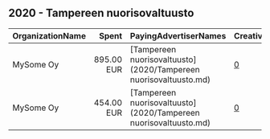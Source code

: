 ## 2020 - Tampereen nuorisovaltuusto 
|OrganizationName|Spent|PayingAdvertiserNames|CreativeUrls|Impressions|Genders|AgeBrackets|CountryCodes|BillingAddresses|CandidateBallotInformation|
|:---|---:|:---|:---|---:|:---|:---|:---|:---|:---|
|MySome Oy|895.00 EUR|[Tampereen nuorisovaltuusto](2020/Tampereen nuorisovaltuusto.md)|[0](https://www.snap.com/political-ads/asset/f27e13b2fb121f89ef54fbf4d9f7f1b63fd28988460817ccb85df8472a40c35f?mediaType=png)|288,283||22-|finland|"Hermannin rantatie 12 A 32,Helsinki,00580,FI"|Tampereen nuorisovaltuuston hallitus|
|MySome Oy|454.00 EUR|[Tampereen nuorisovaltuusto](2020/Tampereen nuorisovaltuusto.md)|[0](https://www.snap.com/political-ads/asset/2bf01e7badaba81859757d4fc5da0974401cbccfe71a0b81d23d9dfcd36ba823?mediaType=mp4)|108,041||22-|finland|"Hermannin rantatie 12 A 32,Helsinki,00580,FI"|Tampereen nuorisovaltuuston hallitus|
